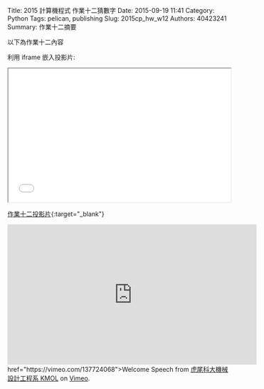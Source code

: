 Title: 2015 計算機程式 作業十二猜數字
Date: 2015-09-19 11:41
Category: Python
Tags: pelican, publishing
Slug: 2015cp_hw_w12
Authors: 40423241
Summary: 作業十二摘要

以下為作業十二內容

利用 iframe 嵌入投影片:

<iframe src="40423241_cp_w12_p.html" width="500" height="300"></iframe>

[作業十二投影片](40423241_cp_w12_p.html){:target="_blank"}



<iframe width="560" height="315" src="https://www.youtube.com/embed/gNGWx-wGC18" frameborder="0" allowfullscreen></iframe> href="https://vimeo.com/137724068">Welcome Speech</a> from <a href="https://vimeo.com/user24079973">虎尾科大機械設計工程系 KMOL</a> on <a href="https://vimeo.com">Vimeo</a>.</p>
